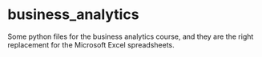 # business_analytics
Some python files for the business analytics course, and they are the right replacement for the Microsoft Excel spreadsheets.
